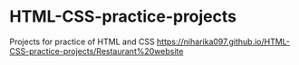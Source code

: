 # HTML-CSS-practice-projects
Projects for practice of HTML and CSS
https://niharika097.github.io/HTML-CSS-practice-projects/Restaurant%20website
